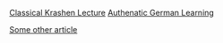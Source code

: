 
[Classical Krashen Lecture](https://www.youtube.com/watch?time_continue=2&v=NiTsduRreug&feature=emb_logo)
[Authenatic German Learning](https://www.authenticgermanlearning.com/german-podcast/)


[Some other article](https://www.leonardoenglish.com/blog/comprehensible-input)